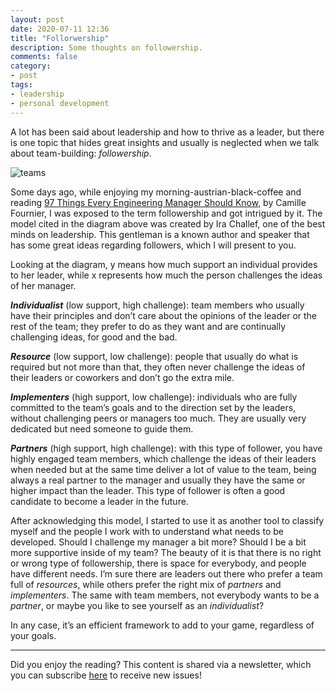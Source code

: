 ```yaml
---
layout: post
date: 2020-07-11 12:36
title: "Follorwership"
description: Some thoughts on followership.
comments: false
category: 
- post
tags:
- leadership
- personal development
---
```


A lot has been said about leadership and how to thrive as a leader, but there is one topic that hides great insights and usually is neglected when we talk about team-building: *followership*.

![teams](https://cdn.substack.com/image/fetch/w_1456,c_limit,f_auto,q_auto:good,fl_progressive:steep/https%3A%2F%2Fbucketeer-e05bbc84-baa3-437e-9518-adb32be77984.s3.amazonaws.com%2Fpublic%2Fimages%2F0bb4f5e1-383a-4020-89b4-cd912a2c7349_465x356.png)

Some days ago, while enjoying my morning-austrian-black-coffee and reading [97 Things Every Engineering Manager Should Know](https://www.amazon.com/Things-Every-Engineering-Manager-Should/dp/1492050903), by Camille Fournier, I was exposed to the term followership and got intrigued by it. The model cited in the diagram above was created by Ira Challef, one of the best minds on leadership. This gentleman is a known author and speaker that has some great ideas regarding followers, which I will present to you.

Looking at the diagram, y means how much support an individual provides to her leader, while x represents how much the person challenges the ideas of her manager.

***Individualist*** (low support, high challenge): team members who usually have their principles and don’t care about the opinions of the leader or the rest of the team; they prefer to do as they want and are continually challenging ideas, for good and the bad.

***Resource*** (low support, low challenge): people that usually do what is required but not more than that, they often never challenge the ideas of their leaders or coworkers and don’t go the extra mile.

***Implementers*** (high support, low challenge): individuals who are fully committed to the team’s goals and to the direction set by the leaders, without challenging peers or managers too much. They are usually very dedicated but need someone to guide them.

***Partners*** (high support, high challenge): with this type of follower, you have highly engaged team members, which challenge the ideas of their leaders when needed but at the same time deliver a lot of value to the team, being always a real partner to the manager and usually they have the same or higher impact than the leader. This type of follower is often a good candidate to become a leader in the future.

After acknowledging this model, I started to use it as another tool to classify myself and the people I work with to understand what needs to be developed. Should I challenge my manager a bit more? Should I be a bit more supportive inside of my team? The beauty of it is that there is no right or wrong type of followership, there is space for everybody, and people have different needs. I’m sure there are leaders out there who prefer a team full of *resources*, while others prefer the right mix of *partners* and *implementers*. The same with team members, not everybody wants to be a *partner*, or maybe you like to see yourself as an *individualist*?

In any case, it’s an efficient framework to add to your game, regardless of your goals.

_________________


Did you enjoy the reading? This content is shared via a newsletter, which you can subscribe [here](https://shaka.substack.com/) to receive new issues!
